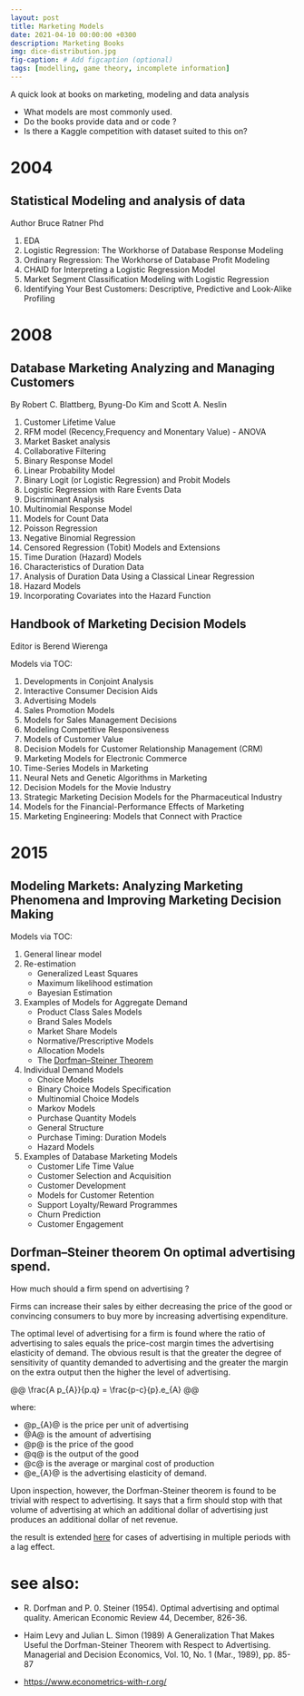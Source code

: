 ```yaml
---
layout: post
title: Marketing Models
date: 2021-04-10 00:00:00 +0300
description: Marketing Books
img: dice-distribution.jpg 
fig-caption: # Add figcaption (optional)
tags: [modelling, game theory, incomplete information] 
---
```


A quick look at books on marketing, modeling and data analysis

- What models are most commonly used.
- Do the books provide data and or code ?
- Is there a Kaggle competition with dataset suited to this on?

# 2004

## Statistical Modeling and analysis of data
Author Bruce Ratner Phd

1. EDA
3. Logistic Regression: The Workhorse of Database Response Modeling
4. Ordinary Regression: The Workhorse of Database Profit Modeling
5. CHAID for Interpreting a Logistic Regression Model
9. Market Segment Classification Modeling with Logistic Regression
11. Identifying Your Best Customers: Descriptive, Predictive and Look-Alike Profiling

# 2008

## Database Marketing Analyzing and Managing Customers

By Robert C. Blattberg, Byung-Do Kim and Scott A. Neslin

1. Customer Lifetime Value
1. RFM model (Recency,Frequency and Monentary Value) - ANOVA
1. Market Basket analysis
1. Collaborative Filtering
1. Binary Response Model
1. Linear Probability Model
1. Binary Logit (or Logistic Regression) and Probit Models
15. Logistic Regression with Rare Events Data
15. Discriminant Analysis
15. Multinomial Response Model
15. Models for Count Data
15. Poisson Regression 
15. Negative Binomial Regression
15. Censored Regression (Tobit) Models and Extensions 
15. Time Duration (Hazard) Models
15. Characteristics of Duration Data 
15. Analysis of Duration Data Using a Classical Linear Regression
15. Hazard Models
15. Incorporating Covariates into the Hazard Function 

## Handbook of Marketing Decision Models

Editor is Berend Wierenga

Models via TOC:

1. Developments in Conjoint Analysis 
3. Interactive Consumer Decision Aids
4. Advertising Models
5. Sales Promotion Models 
6. Models for Sales Management Decisions
7. Modeling Competitive Responsiveness
8. Models of Customer Value
9. Decision Models for Customer Relationship Management (CRM)
10. Marketing Models for Electronic Commerce
11. Time-Series Models in Marketing 
12. Neural Nets and Genetic Algorithms in Marketing 
13. Decision Models for the Movie Industry
14. Strategic Marketing Decision Models for the Pharmaceutical Industry 
15. Models for the Financial-Performance Effects of Marketing 
16. Marketing Engineering: Models that Connect with Practice 

# 2015

## Modeling Markets: Analyzing Marketing Phenomena and Improving Marketing Decision Making

 Models via TOC:

1. General linear model
6. Re-estimation
    - Generalized Least Squares 
    - Maximum likelihood estimation
    - Bayesian Estimation
7. Examples of Models for Aggregate Demand 
    - Product Class Sales Models 
    - Brand Sales Models  
    - Market Share Models
    - Normative/Prescriptive Models 
    - Allocation Models 
    - The [Dorfman–Steiner Theorem](https://en.wikipedia.org/wiki/Dorfman%E2%80%93Steiner_theorem)
8. Individual Demand Models 
    -  Choice Models 
    - Binary Choice Models Specification  
    - Multinomial Choice Models  
    - Markov Models  
    - Purchase Quantity Models  
    - General Structure  
    - Purchase Timing: Duration Models  
    - Hazard Models
9. Examples of Database Marketing Models 
    - Customer Life Time Value 
    - Customer Selection and Acquisition 
    - Customer Development 
    -  Models for Customer Retention 
    - Support Loyalty/Reward Programmes 
    - Churn Prediction 
    - Customer Engagement 


## Dorfman–Steiner theorem On optimal advertising spend.

How much should a firm spend on advertising ?

Firms can increase their sales by either decreasing the price of the good or convincing consumers to buy more by increasing advertising expenditure.

The optimal level of advertising for a firm is found where the ratio of advertising to sales equals the price-cost margin times the advertising elasticity of demand. The obvious result is that the greater the degree of sensitivity of quantity demanded to advertising and the greater the margin on the extra output then the higher the level of advertising.

@@ \frac{A p_{A}}{p.q} = \frac{p-c}{p}.e_{A} @@

where:

- @p_{A}@ is the price per unit of advertising
- @A@ is the amount of advertising
- @p@ is the price of the good
- @q@ is the output of the good
- @c@ is the average or marginal cost of production
- @e_{A}@ is the advertising elasticity of demand.

 Upon inspection, however, the Dorfman-Steiner  theorem is found to be trivial with respect to advertising. It says that a firm should stop with that volume of advertising at which an additional dollar of advertising just produces an additional dollar of net revenue.

the result is extended [here](https://sci-hub.do/10.2307/2487185) for cases of advertising in multiple periods with a lag effect.



# see also:
- R. Dorfman and P. 0. Steiner (1954). Optimal advertising and  optimal quality. American Economic Review 44, December, 826-36.
-  Haim Levy and Julian L. Simon (1989) A Generalization That Makes Useful the Dorfman-Steiner Theorem with Respect to Advertising. Managerial and Decision Economics, Vol. 10, No. 1 (Mar., 1989), pp. 85-87

- https://www.econometrics-with-r.org/